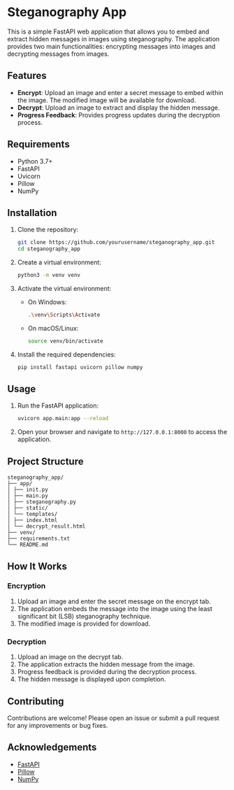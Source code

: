 # Steganography App

This is a simple FastAPI web application that allows you to embed and extract hidden messages in images using steganography. The application provides two main functionalities: encrypting messages into images and decrypting messages from images.

## Features

- **Encrypt**: Upload an image and enter a secret message to embed within the image. The modified image will be available for download.
- **Decrypt**: Upload an image to extract and display the hidden message.
- **Progress Feedback**: Provides progress updates during the decryption process.

## Requirements

- Python 3.7+
- FastAPI
- Uvicorn
- Pillow
- NumPy

## Installation

1. Clone the repository:

    ```bash
    git clone https://github.com/yourusername/steganography_app.git
    cd steganography_app
    ```

2. Create a virtual environment:

    ```bash
    python3 -m venv venv
    ```

3. Activate the virtual environment:

    - On Windows:

        ```bash
        .\venv\Scripts\Activate
        ```

    - On macOS/Linux:

        ```bash
        source venv/bin/activate
        ```

4. Install the required dependencies:

    ```bash
    pip install fastapi uvicorn pillow numpy
    ```

## Usage

1. Run the FastAPI application:

    ```bash
    uvicorn app.main:app --reload
    ```

2. Open your browser and navigate to `http://127.0.0.1:8000` to access the application.

## Project Structure

```
steganography_app/
├── app/
│ ├── init.py
│ ├── main.py
│ ├── steganography.py
│ ├── static/
│ └── templates/
│ ├── index.html
│ └── decrypt_result.html
├── venv/
├── requirements.txt
└── README.md
```

## How It Works

### Encryption

1. Upload an image and enter the secret message on the encrypt tab.
2. The application embeds the message into the image using the least significant bit (LSB) steganography technique.
3. The modified image is provided for download.

### Decryption

1. Upload an image on the decrypt tab.
2. The application extracts the hidden message from the image.
3. Progress feedback is provided during the decryption process.
4. The hidden message is displayed upon completion.

## Contributing

Contributions are welcome! Please open an issue or submit a pull request for any improvements or bug fixes.

## Acknowledgements

- [FastAPI](https://fastapi.tiangolo.com/)
- [Pillow](https://python-pillow.org/)
- [NumPy](https://numpy.org/)
